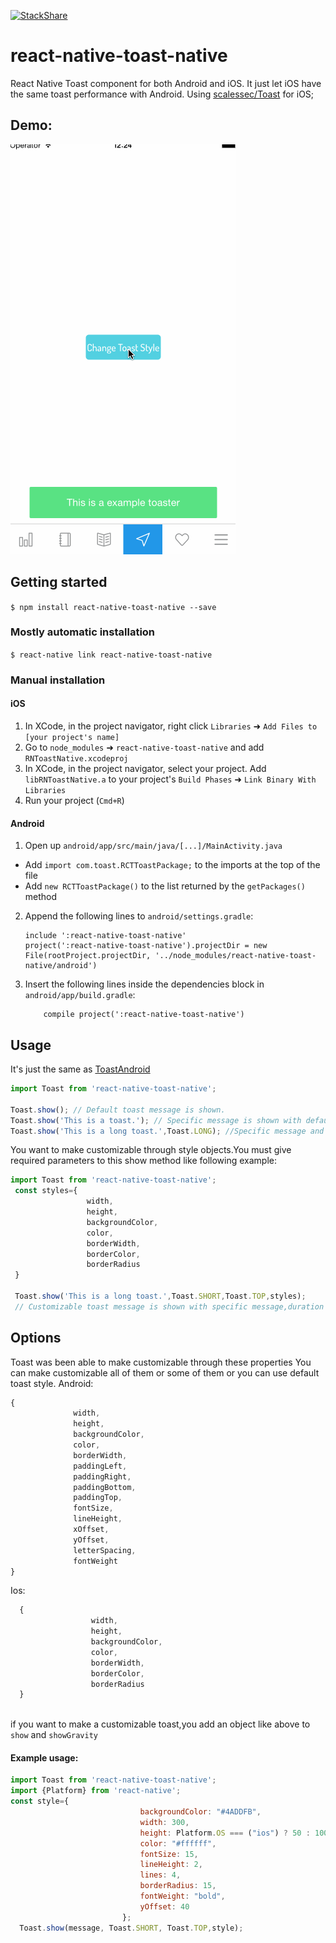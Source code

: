   [![StackShare](https://img.shields.io/badge/tech-stack-0690fa.svg?style=flat)](https://stackshare.io/onemolegames/onemolegames)

# react-native-toast-native
  React Native Toast component for both Android and iOS. It just let iOS have the same toast performance with Android. Using [scalessec/Toast](https://github.com/scalessec/Toast) for iOS;

     
## Demo:
  ![](test.gif)

## Getting started

`$ npm install react-native-toast-native --save`

### Mostly automatic installation

`$ react-native link react-native-toast-native`

### Manual installation


#### iOS

1. In XCode, in the project navigator, right click `Libraries` ➜ `Add Files to [your project's name]`
2. Go to `node_modules` ➜ `react-native-toast-native` and add `RNToastNative.xcodeproj`
3. In XCode, in the project navigator, select your project. Add `libRNToastNative.a` to your project's `Build Phases` ➜ `Link Binary With Libraries`
4. Run your project (`Cmd+R`)

#### Android

1. Open up `android/app/src/main/java/[...]/MainActivity.java`
  - Add `import com.toast.RCTToastPackage;` to the imports at the top of the file
  - Add `new RCTToastPackage()` to the list returned by the `getPackages()` method
2. Append the following lines to `android/settings.gradle`:
  	```
  	include ':react-native-toast-native'
    project(':react-native-toast-native').projectDir = new File(rootProject.projectDir, '../node_modules/react-native-toast-native/android')
  	```
3. Insert the following lines inside the dependencies block in `android/app/build.gradle`:
  	```
        compile project(':react-native-toast-native')
  	```

  ## Usage
  
  It's just the same as [ToastAndroid](http://facebook.github.io/react-native/docs/toastandroid.html)
  
  ```javascript
  import Toast from 'react-native-toast-native';
  
  Toast.show(); // Default toast message is shown.
  Toast.show('This is a toast.'); // Specific message is shown with default duration("SHORT") and poistion("TOP") and styles.
  Toast.show('This is a long toast.',Toast.LONG); //Specific message and duration are shown with default position and styles.
  ```
  You want to make customizable through style objects.You must give required parameters to this show method like following 
  example:
   ```javascript
  import Toast from 'react-native-toast-native';
    const styles={
                    width,
                    height,
                    backgroundColor,
                    color,
                    borderWidth,
                    borderColor,
                    borderRadius
    }
    
    Toast.show('This is a long toast.',Toast.SHORT,Toast.TOP,styles); 
    // Customizable toast message is shown with specific message,duration and position.
  ```
   
    
  ## Options
  
  Toast was been able to make customizable through these properties
   You can make customizable all of them or some of them or you can use default toast style.
  Android:
  ```javascript
  {
                width,
                height,
                backgroundColor,
                color,
                borderWidth,
                paddingLeft,
                paddingRight,
                paddingBottom,
                paddingTop,
                fontSize,
                lineHeight,
                xOffset,
                yOffset,
                letterSpacing,
                fontWeight
  }
  ```
  Ios:
  ```javascript
    {
                    width,
                    height,
                    backgroundColor,
                    color,
                    borderWidth,
                    borderColor,
                    borderRadius
    }
    
```
    
  
  if you want to make a customizable toast,you add an object like above to `show` and `showGravity`
  
  #### Example usage:
  
  ```javascript
  import Toast from 'react-native-toast-native';
  import {Platform} from 'react-native';
  const style={
                               backgroundColor: "#4ADDFB",
                               width: 300,
                               height: Platform.OS === ("ios") ? 50 : 100,
                               color: "#ffffff",
                               fontSize: 15,
                               lineHeight: 2,
                               lines: 4,
                               borderRadius: 15,
                               fontWeight: "bold",
                               yOffset: 40
                           };
    Toast.show(message, Toast.SHORT, Toast.TOP,style);
  
 
  ```


